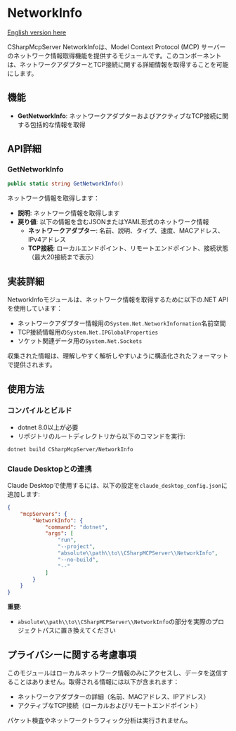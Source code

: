 ﻿# NetworkInfo

[English version here](README.md)

CSharpMcpServer NetworkInfoは、Model Context Protocol (MCP) サーバーのネットワーク情報取得機能を提供するモジュールです。このコンポーネントは、ネットワークアダプターとTCP接続に関する詳細情報を取得することを可能にします。

## 機能
- **GetNetworkInfo**: ネットワークアダプターおよびアクティブなTCP接続に関する包括的な情報を取得

## API詳細

### GetNetworkInfo
```csharp
public static string GetNetworkInfo()
```
ネットワーク情報を取得します：
- **説明**: ネットワーク情報を取得します
- **戻り値**: 以下の情報を含むJSONまたはYAML形式のネットワーク情報
  - **ネットワークアダプター**: 名前、説明、タイプ、速度、MACアドレス、IPv4アドレス
  - **TCP接続**: ローカルエンドポイント、リモートエンドポイント、接続状態（最大20接続まで表示）

## 実装詳細

NetworkInfoモジュールは、ネットワーク情報を取得するために以下の.NET APIを使用しています：

- ネットワークアダプター情報用の`System.Net.NetworkInformation`名前空間
- TCP接続情報用の`System.Net.IPGlobalProperties`
- ソケット関連データ用の`System.Net.Sockets`

収集された情報は、理解しやすく解析しやすいように構造化されたフォーマットで提供されます。

## 使用方法

### コンパイルとビルド
- dotnet 8.0以上が必要
- リポジトリのルートディレクトリから以下のコマンドを実行:

```bash
dotnet build CSharpMcpServer/NetworkInfo
```

### Claude Desktopとの連携
Claude Desktopで使用するには、以下の設定を`claude_desktop_config.json`に追加します:

```json
{
    "mcpServers": {
        "NetworkInfo": {
            "command": "dotnet",
            "args": [
                "run",
                "--project",
                "absolute\\path\\to\\CSharpMCPServer\\NetworkInfo",
                "--no-build",
                "--"
            ]
        }
    }
}
```

**重要**: 
- `absolute\\path\\to\\CSharpMCPServer\\NetworkInfo`の部分を実際のプロジェクトパスに置き換えてください

## プライバシーに関する考慮事項

このモジュールはローカルネットワーク情報のみにアクセスし、データを送信することはありません。取得される情報には以下が含まれます：

- ネットワークアダプターの詳細（名前、MACアドレス、IPアドレス）
- アクティブなTCP接続（ローカルおよびリモートエンドポイント）

パケット検査やネットワークトラフィック分析は実行されません。